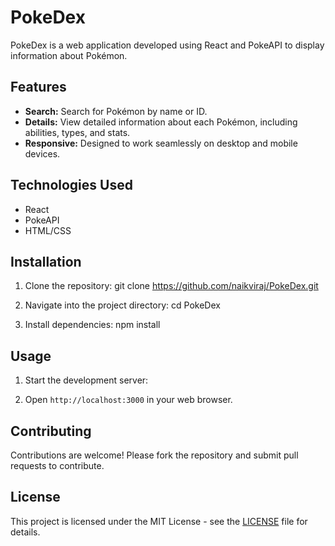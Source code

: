 # PokeDex

PokeDex is a web application developed using React and PokeAPI to display information about Pokémon.

## Features

- **Search:** Search for Pokémon by name or ID.
- **Details:** View detailed information about each Pokémon, including abilities, types, and stats.
- **Responsive:** Designed to work seamlessly on desktop and mobile devices.

## Technologies Used

- React
- PokeAPI
- HTML/CSS

## Installation

1. Clone the repository:
   git clone https://github.com/naikviraj/PokeDex.git

2. Navigate into the project directory:
   cd PokeDex
   
4. Install dependencies:
   npm install


## Usage

1. Start the development server:

2. Open `http://localhost:3000` in your web browser.

## Contributing

Contributions are welcome! Please fork the repository and submit pull requests to contribute.

## License

This project is licensed under the MIT License - see the [LICENSE](LICENSE) file for details.
      
